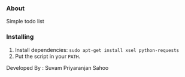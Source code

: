 ### About

Simple todo list

### Installing

1. Install dependencies: `sudo apt-get install xsel python-requests`
2. Put the script in your `PATH`.

Developed By : Suvam Priyaranjan Sahoo
